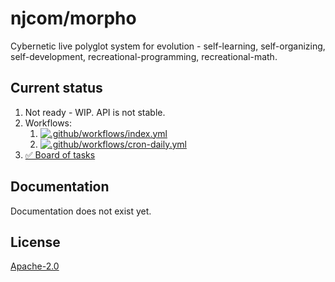 # njcom/morpho

Cybernetic live polyglot system for evolution - self-learning, self-organizing, self-development, recreational-programming, recreational-math.

## Current status

1. Not ready - WIP. API is not stable.
1. Workflows:
    1. [![.github/workflows/index.yml](https://github.com/njcom/framework/actions/workflows/index.yml/badge.svg)](https://github.com/njcom/framework/actions/workflows/index.yml)
    1. [![.github/workflows/cron-daily.yml](https://github.com/njcom/framework/actions/workflows/cron-daily.yml/badge.svg)](https://github.com/njcom/framework/actions/workflows/cron-daily.yml)
1. [✅ Board of tasks](https://github.com/orgs/njcom/projects/9)

## Documentation

Documentation does not exist yet.

## License

[Apache-2.0](LICENSE)
